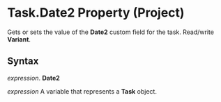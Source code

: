 
# Task.Date2 Property (Project)

Gets or sets the value of the  **Date2** custom field for the task. Read/write **Variant**.


## Syntax

 _expression_. **Date2**

 _expression_ A variable that represents a **Task** object.

